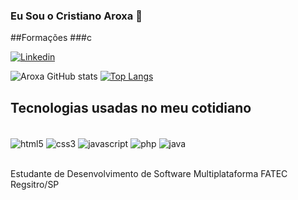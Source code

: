### Eu Sou o Cristiano Aroxa 🤟

##Formações
###c


[![Linkedin](https://img.shields.io/badge/LinkedIn-0077B5?style=for-the-badge&logo=linkedin&logoColor=white)](https://www.linkedin.com/in/cristiano-aroxa-856168161/)

![Aroxa GitHub stats](https://github-readme-stats.vercel.app/api?username=CristianoAroxa&show_icons=true&theme=gruvbox)
[![Top Langs](https://github-readme-stats.vercel.app/api/top-langs/?username=CristianoAroxa&layout=compact)](https://github.com/anuraghazra/github-readme-stats)

## Tecnologias usadas no meu cotidiano

<div style="display: inline_block"><br/>
<img align="center" alt="html5" src="https://img.shields.io/badge/HTML5-E34F26?style=for-the-badge&logo=html5&logoColor=white"/>
<img align="center" alt="css3" src="https://img.shields.io/badge/CSS3-1572B6?style=for-the-badge&logo=css3&logoColor=white"/>
<img align="center" alt="javascript" src="https://img.shields.io/badge/JavaScript-F7DF1E?style=for-the-badge&logo=javascript&logoColor=black"/>
<img align="center" alt="php" src="https://img.shields.io/badge/PHP-777BB4?style=for-the-badge&logo=php&logoColor=white"/> 
<img align="center" alt="java" src="https://img.shields.io/badge/Java-ED8B00?style=for-the-badge&logo=openjdk&logoColor=white"/> 
</div><br/>

Estudante de Desenvolvimento de Software Multiplataforma FATEC Regsitro/SP
